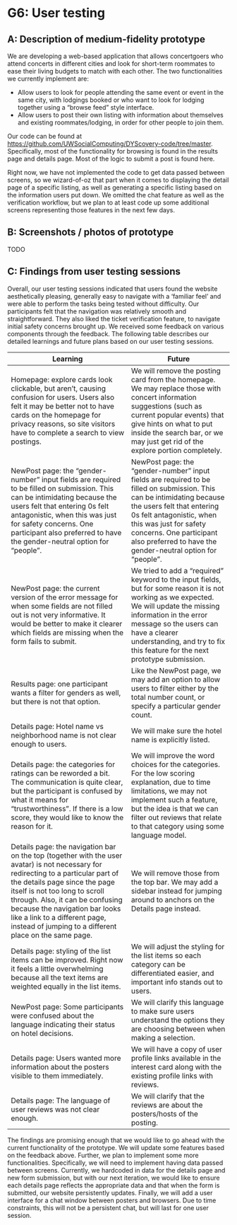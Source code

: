# G6: User testing

## A: Description of medium-fidelity prototype
We are developing a web-based application that allows concertgoers who attend concerts in different cities and look for short-term roommates to ease their living budgets to match with each other. The two functionalities we currently implement are:

- Allow users to look for people attending the same event or event in the same city, with lodgings booked or who want to look for lodging together using a “browse feed” style interface.
- Allow users to post their own listing with information about themselves and existing roommates/lodging, in order for other people to join them.

Our code can be found at https://github.com/UWSocialComputing/DYScovery-code/tree/master. Specifically, most of the functionality for browsing is found in the results page and details page. Most of the logic to submit a post is found here. 

Right now, we have not implemented the code to get data passed between screens, so we wizard-of-oz that part when it comes to displaying the detail page of a specific listing, as well as generating a specific listing based on the information users put down. We omitted the chat feature as well as the verification workflow, but we plan to at least code up some additional screens representing those features in the next few days.

## B: Screenshots / photos of prototype

TODO

## C: Findings from user testing sessions
Overall, our user testing sessions indicated that users found the website aesthetically pleasing, generally easy to navigate with a ‘familiar feel’ and were able to perform the tasks being tested without difficulty. Our participants felt that the navigation was relatively smooth and straightforward. They also liked the ticket verification feature, to navigate initial safety concerns brought up.  We received some feedback on various components through the feedback. The following table describes our detailed learnings and future plans based on our user testing sessions.

| Learning | Future |
| --- | --- |
| Homepage: explore cards look clickable, but aren’t, causing confusion for users. Users also felt it may be better not to have cards on the homepage for privacy reasons, so site visitors have to complete a search to view postings. | We will remove the posting card from the homepage. We may replace those with concert information suggestions (such as current popular events) that give hints on what to put inside the search bar, or we may just get rid of the explore portion completely. |
| NewPost page: the “gender-number” input fields are required to be filled on submission. This can be intimidating because the users felt that entering 0s felt antagonistic, when this was just for safety concerns. One participant also preferred to have the gender-neutral option for “people”. | NewPost page: the “gender-number” input fields are required to be filled on submission. This can be intimidating because the users felt that entering 0s felt antagonistic, when this was just for safety concerns. One participant also preferred to have the gender-neutral option for “people”. |
| NewPost page: the current version of the error message for when some fields are not filled out is not very informative. It would be better to make it clearer which fields are missing when the form fails to submit. | We tried to add a “required” keyword to the input fields, but for some reason it is not working as we expected. We will update the missing information in the error message so the users can have a clearer understanding, and try to fix this feature for the next prototype submission. |
| Results page: one participant wants a filter for genders as well, but there is not that option. | Like the NewPost page, we may add an option to allow users to filter either by the total number count, or specify a particular gender count. |
| Details page: Hotel name vs neighborhood name is not clear enough to users. | We will make sure the hotel name is explicitly listed. |
| Details page: the categories for ratings can be reworded a bit. The communication is quite clear, but the participant is confused by what it means for “trustworthiness”. If there is a low score, they would like to know the reason for it. |We will improve the word choices for the categories. For the low scoring explanation, due to time limitations, we may not implement such a feature, but the idea is that we can filter out reviews that relate to that category using some language model. |
| Details page: the navigation bar on the top (together with the user avatar) is not necessary for redirecting to a particular part of the details page since the page itself is not too long to scroll through. Also, it can be confusing because the navigation bar looks like a link to a different page, instead of jumping to a different place on the same page. | We will remove those from the top bar. We may add a sidebar instead for jumping around to anchors on the Details page instead. |
| Details page: styling of the list items can be improved. Right now it feels a little overwhelming because all the text items are weighted equally in the list items. | We will adjust the styling for the list items so each category can be differentiated easier, and important info stands out to users.|
| NewPost page: Some participants were confused about the language indicating their status on hotel decisions. | We will clarify this language to make sure users understand the options they are choosing between when making a selection. |
| Details page: Users wanted more information about the posters visible to them immediately. | We will have a copy of user profile links available in the interest card along with the existing profile links with reviews. |
| Details page: The language of user reviews was not clear enough. | We will clarify that the reviews are about the posters/hosts of the posting. |

The findings are promising enough that we would like to go ahead with the current functionality of the prototype. We will update some features based on the feedback above. Further, we plan to implement some more functionalities. Specifically, we will need to implement having data passed between screens. Currently, we hardcoded in data for the details page and new form submission, but with our next iteration, we would like to ensure each details page reflects the appropriate data and that when the form is submitted, our website persistently updates. Finally, we will add a user interface for a chat window between posters and browsers. Due to time constraints, this will not be a persistent chat, but will last for one user session.
